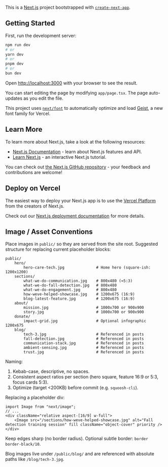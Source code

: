 This is a [Next.js](https://nextjs.org) project bootstrapped with [`create-next-app`](https://nextjs.org/docs/app/api-reference/cli/create-next-app).

## Getting Started

First, run the development server:

```bash
npm run dev
# or
yarn dev
# or
pnpm dev
# or
bun dev
```

Open [http://localhost:3000](http://localhost:3000) with your browser to see the result.

You can start editing the page by modifying `app/page.tsx`. The page auto-updates as you edit the file.

This project uses [`next/font`](https://nextjs.org/docs/app/building-your-application/optimizing/fonts) to automatically optimize and load [Geist](https://vercel.com/font), a new font family for Vercel.

## Learn More

To learn more about Next.js, take a look at the following resources:

- [Next.js Documentation](https://nextjs.org/docs) - learn about Next.js features and API.
- [Learn Next.js](https://nextjs.org/learn) - an interactive Next.js tutorial.

You can check out [the Next.js GitHub repository](https://github.com/vercel/next.js) - your feedback and contributions are welcome!

## Deploy on Vercel

The easiest way to deploy your Next.js app is to use the [Vercel Platform](https://vercel.com/new?utm_medium=default-template&filter=next.js&utm_source=create-next-app&utm_campaign=create-next-app-readme) from the creators of Next.js.

Check out our [Next.js deployment documentation](https://nextjs.org/docs/app/building-your-application/deploying) for more details.

## Image / Asset Conventions

Place images in `public/` so they are served from the site root. Suggested structure for replacing current placeholder blocks:

```
public/
	hero/
		hero-care-tech.jpg              # Home hero (square-ish: 1200x1200)
	sections/
		what-we-do-communication.jpg    # 800x480 (≈5:3)
		what-we-do-fall-detection.jpg   # 800x480
		what-we-do-engagement.jpg       # 800x480
		how-weve-helped-showcase.jpg    # 1200x675 (16:9)
		blog-latest-feature.jpg         # 1200x675 (16:9)
	about/
		mission.jpg                     # 1000x700 or 900x900
		story.jpg                       # 1000x700 or 900x900
	donate/
		impact-grid.jpg                 # Optional infographic 1200x675
	blog/
		tech-3.jpg                      # Referenced in posts
		fall-detection.jpg              # Referenced in posts
		communication-stack.jpg         # Referenced in posts
		ambient-sensing.jpg             # Referenced in posts
		trust.jpg                       # Referenced in posts
```

Naming:
1. Kebab-case, descriptive, no spaces.
2. Consistent aspect ratios per section (hero square, feature 16:9 or 5:3, focus cards 5:3).
3. Optimize (target <200KB) before commit (e.g. `squoosh-cli`).

Replacing a placeholder div:

```tsx
import Image from "next/image";
// ...
<div className="relative aspect-[16/9] w-full">
	<Image src="/sections/how-weve-helped-showcase.jpg" alt="Fall detection training session" fill className="object-cover" priority />
</div>
```

Keep edges sharp (no border radius). Optional subtle border: `border border-black/10`.

Blog images live under `/public/blog/` and are referenced with absolute paths like `/blog/tech-3.jpg`.
